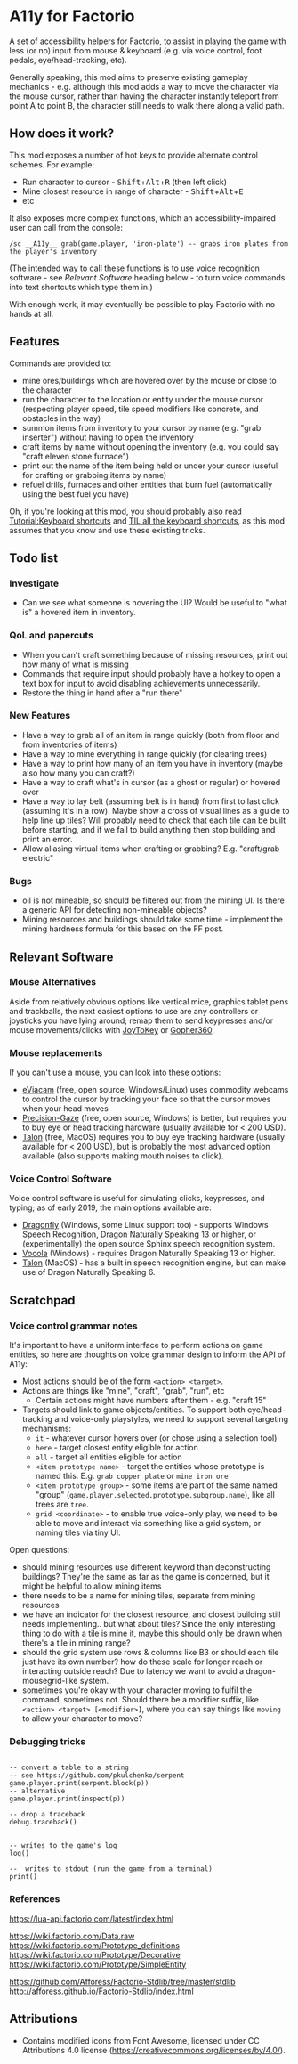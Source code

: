 A11y for Factorio
=================

A set of accessibility helpers for Factorio, to assist in playing the game with less (or no) input from mouse & keyboard (e.g. via voice control, foot pedals, eye/head-tracking, etc).

Generally speaking, this mod aims to preserve existing gameplay mechanics - e.g. although this mod adds a way to move the character via the mouse cursor, rather than having the character instantly teleport from point A to point B, the character still needs to walk there along a valid path.


How does it work?
-----------------

This mod exposes a number of hot keys to provide alternate control schemes. For example:

* Run character to cursor - <kbd>Shift</kbd>+<kbd>Alt</kbd>+<kbd>R</kbd> (then left click)
* Mine closest resource in range of character - <kbd>Shift</kbd>+<kbd>Alt</kbd>+<kbd>E</kbd>
* etc

It also exposes more complex functions, which an accessibility-impaired user can call from the console:

```
/sc __A11y__ grab(game.player, 'iron-plate') -- grabs iron plates from the player's inventory
```

(The intended way to call these functions is to use voice recognition software - see *Relevant Software* heading below - to turn voice commands into text shortcuts which type them in.)

With enough work, it may eventually be possible to play Factorio with no hands at all.

Features
--------

Commands are provided to:

* mine ores/buildings which are hovered over by the mouse or close to the character
* run the character to the location or entity under the mouse cursor (respecting player speed, tile speed modifiers like concrete, and obstacles in the way)
* summon items from inventory to your cursor by name (e.g. "grab inserter") without having to open the inventory
* craft items by name without opening the inventory (e.g. you could say "craft eleven stone furnace")
* print out the name of the item being held or under your cursor (useful for crafting or grabbing items by name)
* refuel drills, furnaces and other entities that burn fuel (automatically using the best fuel you have)

Oh, if you're looking at this mod, you should probably also read [Tutorial:Keyboard shortcuts](https://wiki.factorio.com/Tutorial:Keyboard_shortcuts) and [TIL all the keyboard shortcuts](https://www.reddit.com/r/factorio/comments/5odbdf/til_all_the_keyboard_shortcuts/), as this mod assumes that you know and use these existing tricks.

Todo list
---------

### Investigate

* Can we see what someone is hovering the UI? Would be useful to "what is" a hovered item in inventory.

### QoL and papercuts

* When you can't craft something because of missing resources, print out how many of what is missing
* Commands that require input should probably have a hotkey to open a text box for input to avoid disabling achievements unnecessarily.
* Restore the thing in hand after a "run there"

### New Features

* Have a way to grab all of an item in range quickly (both from floor and from inventories of items)
* Have a way to mine everything in range quickly (for clearing trees)
* Have a way to print how many of an item you have in inventory (maybe also how many you can craft?)
* Have a way to craft what's in cursor (as a ghost or regular) or hovered over
* Have a way to lay belt (assuming belt is in hand) from first to last click (assuming it's in a row). Maybe show a cross of visual lines as a guide to help line up tiles? Will probably need to check that each tile can be built before starting, and if we fail to build anything then stop building and print an error.
* Allow aliasing virtual items when crafting or grabbing? E.g. "craft/grab electric"

### Bugs

* oil is not mineable, so should be filtered out from the mining UI. Is there a generic API for detecting non-mineable objects?
* Mining resources and buildings should take some time - implement the mining hardness formula for this based on the FF post.


Relevant Software
-----------------

### Mouse Alternatives

Aside from relatively obvious options like vertical mice, graphics tablet pens and trackballs, the next easiest options to use are any controllers or joysticks you have lying around; remap them to send keypresses and/or mouse movements/clicks with [JoyToKey](https://joytokey.net/en/) or [Gopher360](https://github.com/Tylemagne/Gopher360).

### Mouse replacements

If you can't use a mouse, you can look into these options:

* [eViacam](http://eviacam.crea-si.com/index.php) (free, open source, Windows/Linux) uses commodity webcams to control the cursor by tracking your face so that the cursor moves when your head moves
* [Precision-Gaze](https://precisiongazemouse.com/) (free, open source, Windows) is better, but requires you to buy eye or head tracking hardware (usually available for < 200 USD).
* [Talon](https://talonvoice.com/) (free, MacOS) requires you to buy eye tracking hardware (usually available for < 200 USD), but is probably the most advanced option available (also supports making mouth noises to click).

### Voice Control Software

Voice control software is useful for simulating clicks, keypresses, and typing; as of early 2019, the main options available are:

* [Dragonfly](https://github.com/dictation-toolbox/dragonfly) (Windows, some Linux support too) - supports Windows Speech Recognition, Dragon Naturally Speaking 13 or higher, or (experimentally) the open source Sphinx speech recognition system.
* [Vocola](http://vocola.net/) (Windows) - requires Dragon Naturally Speaking 13 or higher.
* [Talon](https://talonvoice.com/) (MacOS) - has a built in speech recognition engine, but can make use of Dragon Naturally Speaking 6.

Scratchpad
----------

### Voice control grammar notes

It's important to have a uniform interface to perform actions on game entities, so here are thoughts on voice grammar design to inform the API of A11y:

* Most actions should be of the form `<action> <target>`.
* Actions are things like "mine", "craft", "grab", "run", etc
  * Certain actions might have numbers after them - e.g. "craft 15"
* Targets should link to game objects/entities. To support both eye/head-tracking and voice-only
  playstyles, we need to support several targeting mechanisms:
  * `it` - whatever cursor hovers over (or chose using a selection tool)
  * `here` - target closest entity eligible for action
  * `all` - target all entities eligible for action
  * `<item prototype name>` - target the entities whose prototype is named this. E.g. `grab copper plate` or `mine iron ore`
  * `<item prototype group>` - some items are part of the same named "group" (`game.player.selected.prototype.subgroup.name`), like all trees are `tree`.
  * `grid <coordinate>` - to enable true voice-only play, we need to be able to move and interact via
    something like a grid system, or naming tiles via tiny UI.

Open questions:

* should mining resources use different keyword than deconstructing buildings? They're the same as
  far as the game is concerned, but it might be helpful to allow mining items
* there needs to be a name for mining tiles, separate from mining resources
* we have an indicator for the closest resource, and closest building still needs implementing.. but
  what about tiles? Since the only interesting thing to do with a tile is mine it, maybe this should only
  be drawn when there's a tile in mining range?
* should the grid system use rows & columns like B3 or should each tile just have its own number? how
  do these scale for longer reach or interacting outside reach? Due to latency we want to avoid a
  dragon-mousegrid-like system.
* sometimes you're okay with your character moving to fulfil the command, sometimes not. Should there be
  a modifier suffix, like `<action> <target> [<modifier>]`, where you can say things like `moving` to
  allow your character to move?

### Debugging tricks

```

-- convert a table to a string
-- see https://github.com/pkulchenko/serpent
game.player.print(serpent.block(p))
-- alternative
game.player.print(inspect(p))

-- drop a traceback
debug.traceback()


-- writes to the game's log
log()

--  writes to stdout (run the game from a terminal)
print()
```

### References

https://lua-api.factorio.com/latest/index.html

https://wiki.factorio.com/Data.raw
https://wiki.factorio.com/Prototype_definitions
https://wiki.factorio.com/Prototype/Decorative
https://wiki.factorio.com/Prototype/SimpleEntity

https://github.com/Afforess/Factorio-Stdlib/tree/master/stdlib
http://afforess.github.io/Factorio-Stdlib/index.html

Attributions
------------

* Contains modified icons from Font Awesome, licensed under CC Attributions 4.0 license (https://creativecommons.org/licenses/by/4.0/).
